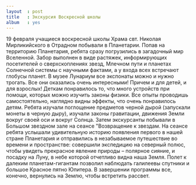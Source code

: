```yaml
---
layout  : post
title   : Экскурсия Воскресной школы
album   : yes
---
```

19 февраля учащиеся воскресной школы Храма свт. Николая Мирликийского в Отрадном побывали в Планетарии. Попав на территорию Планетария, ребята сразу погрузились в загадочный мир Вселенной. Забор выполнен в виде растяжек, информирующих посетителей о сверхскоплениях звезд, Млечном пути и планетах Солнечной системы с научными фактами, а у входа всех встречают глобусы планет.
В музее Лунариум все экспонаты можно и нужно трогать. Все они оказались очень интересными! Причем и для детей, и для взрослых! Деткам понравилось то, что много устройств при помощи, которых можно изучить законы физики. Все опыты проводишь самостоятельно, наглядно видны эффекты, что очень понравилось детям. 
Ребята изучали поглощение предметов черной дырой (запускали монеты в черную дыру), изучали законы гравитации, движения Земли вокруг своей оси и вокруг Солнца. 
Затем экскурсанты побывали в Большом звездном зале на сеансе "Возвращение к звездам. На сеансе ребята услышали удивительную историю появления первого в нашей стране Планетария и отправились в незабываемое путешествие во времени и пространстве: совершили экспедицию на северный полюс, чтобы увидеть прекрасное явление природы – полярное сияние, и посадку на Луну, в небе которой отчетливо видна наша Земля.
Полет к далеким планетам-гигантам позволил наблюдать галилеевы спутники и большое Красное пятно Юпитера.
В завершении программы все, конечно, вернулись на Землю, чтобы встретить рассвет.
